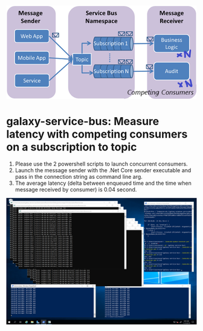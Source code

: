 ![Diagram](https://github.com/rickijen/galaxy-service-bus/blob/master/sb-topics-01.png)
# galaxy-service-bus: Measure latency with competing consumers on a subscription to topic #

1. Please use the 2 powershell scripts to launch concurrent consumers.
2. Launch the message sender with the .Net Core sender executable and pass in the connection string as command line arg.
3. The average latency (delta between enqueued time and the time when message received by consumer) is 0.04 second.

![Diagram](https://github.com/rickijen/galaxy-service-bus/blob/master/Test%20result.png)
